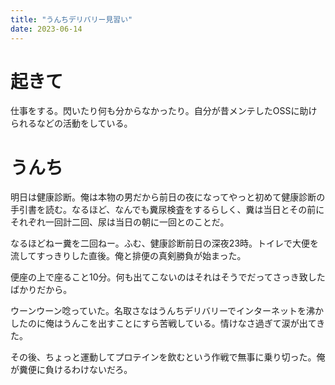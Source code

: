```yaml
---
title: "うんちデリバリー見習い"
date: 2023-06-14
---
```


# 起きて
仕事をする。閃いたり何も分からなかったり。自分が昔メンテしたOSSに助けられるなどの活動をしている。

# うんち

明日は健康診断。俺は本物の男だから前日の夜になってやっと初めて健康診断の手引書を読む。なるほど、なんでも糞尿検査をするらしく、糞は当日とその前にそれぞれ一回計二回、尿は当日の朝に一回とのことだ。



なるほどねー糞を二回ねー。ふむ、健康診断前日の深夜23時。トイレで大便を流してすっきりした直後。俺と排便の真剣勝負が始まった。

便座の上で座ること10分。何も出てこないのはそれはそうでだってさっき致したばかりだから。

ウーンウーン唸っていた。名取さなはうんちデリバリーでインターネットを沸かしたのに俺はうんこを出すことにすら苦戦している。情けなさ過ぎて涙が出てきた。

その後、ちょっと運動してプロテインを飲むという作戦で無事に乗り切った。俺が糞便に負けるわけないだろ。

